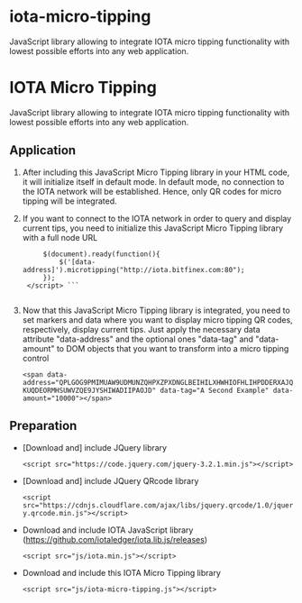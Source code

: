 # iota-micro-tipping
JavaScript library allowing to integrate IOTA micro tipping functionality with lowest possible efforts into any web application.

# IOTA Micro Tipping
JavaScript library allowing to integrate IOTA micro tipping functionality with lowest possible efforts into any web application.
  
## Application
1) After including this JavaScript Micro Tipping library in your HTML code, it will initialize itself in default mode. In default mode, no connection to the IOTA network will be established. Hence, only QR codes for micro tipping will be integrated.
2) If you want to connect to the IOTA network in order to query and display current tips, you need to initialize this JavaScript Micro Tipping library with a full node URL

   ``` <script> 
        $(document).ready(function(){    
            $('[data-address]').microtipping("http://iota.bitfinex.com:80"); 
        });       
    </script> ```
    
3) Now that this JavaScript Micro Tipping library is integrated, you need to set markers and data where you want to display micro tipping QR codes, respectively, display current tips. Just apply the necessary data attribute "data-address" and the optional ones "data-tag" and "data-amount" to DOM objects that you want to transform into a micro tipping control

    ```<span data-address="QPLGOG9PMIMUAW9UDMUNZQHPXZPXDNGLBEIHILXHWHIOFHLIHPDDERXAJQKUQDEORMHSUWVZQE9JYSHIWADIIPAOJD" data-tag="A Second Example" data-amount="10000"></span>```
    
## Preparation
- [Download and] include JQuery library

    ```<script src="https://code.jquery.com/jquery-3.2.1.min.js"></script>```
    
- [Download and] include JQuery QRcode library

    ```<script src="https://cdnjs.cloudflare.com/ajax/libs/jquery.qrcode/1.0/jquery.qrcode.min.js"></script>```
    
- Download and include IOTA JavaScript library (https://github.com/iotaledger/iota.lib.js/releases)

    ```<script src="js/iota.min.js"></script>```
    
- Download and include this IOTA Micro Tipping library

    ```<script src="js/iota-micro-tipping.js"></script>```
